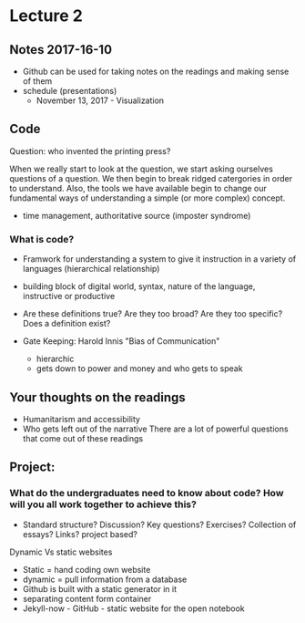 # Lecture 2
## Notes 2017-16-10

* Github can be used for taking notes on the readings and making sense of them 
* schedule (presentations)
  * November 13, 2017 - Visualization 

## Code
Question: who invented the printing press?

When we really start to look at the question, we start asking ourselves questions of a question. We then begin to break ridged catergories in order to understand. Also, the tools we have available begin to change our fundamental ways of understanding a simple (or more complex) concept. 
* time management, authoritative source (imposter syndrome)

### What is code?
* Framwork for understanding a system to give it instruction in a variety of languages (hierarchical relationship)
* building block of digital world, syntax, nature of the language, instructive or productive
* Are these definitions true? Are they too broad? Are they too specific? Does a definition exist? 

* Gate Keeping: Harold Innis "Bias of Communication" 
  * hierarchic
  * gets down to power and money and who gets to speak

## Your thoughts on the readings
* Humanitarism and accessibility 
* Who gets left out of the narrative
There are a lot of powerful questions that come out of these readings

## Project: 
### What do the undergraduates need to know about code? How will you all work together to achieve this?
* Standard structure? Discussion? Key questions? Exercises? Collection of essays? Links? project based? 

Dynamic Vs static websites
* Static = hand coding own website 
* dynamic = pull information from a database
* Github is built with a static generator in it
* separating content form container
* Jekyll-now - GitHub - static website for the open notebook
